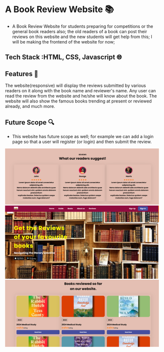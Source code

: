 # A Book Review Website  📚
- A Book Review Website for students preparing for competitions or the general book readers also; the old readers of a book can post their  reviews on this website and the new students will get help from this; I will be making the frontend of the website for now; 

## Tech Stack :HTML, CSS, Javascript  🌐

## Features  🌟
The website(responsive) will display the reviews submitted by various readers on it along with the book name and reviewer's name. Any user can read the review from the website and he/she will know about the book. The website will also show the famous books trending at present or reviewed already, and much more.

## Future Scope 🔍
- This website has future scope as well; for example we can add a login page so that a user will register (or login) and then submit the review.

![Alt text](<Screenshot 2023-10-15 111827.png>) ![Alt text](<Screenshot 2023-10-15 111845.png>) ![Alt text](<Screenshot 2023-10-15 111912.png>)
